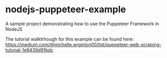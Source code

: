 # nodejs-puppeteer-example
A sample project demonstrating how to use the Puppeteer Framework in NodeJS

The tutorial walktrhough for this example can be found here:
https://medium.com/@michelle.wiginton00/list/puppeteer-web-scraping-tutorial-1e9439d91bdc
